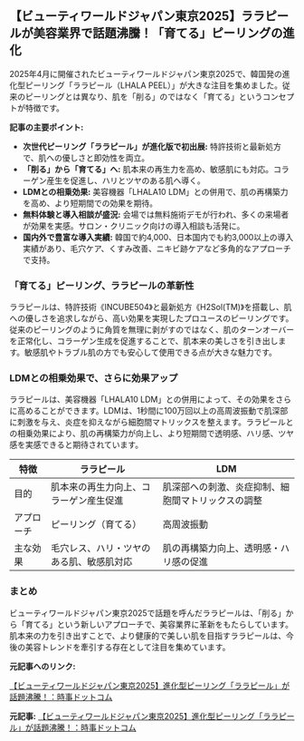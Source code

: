## 【ビューティワールドジャパン東京2025】ララピールが美容業界で話題沸騰！「育てる」ピーリングの進化

2025年4月に開催されたビューティワールドジャパン東京2025で、韓国発の進化型ピーリング「ララピール（LHALA PEEL）」が大きな注目を集めました。従来のピーリングとは異なり、肌を「削る」のではなく「育てる」というコンセプトが特徴です。

**記事の主要ポイント:**

* **次世代ピーリング「ララピール」が進化版で初出展:** 特許技術と最新処方で、肌への優しさと即効性を両立。
* **「削る」から「育てる」へ:** 肌本来の再生力を高め、敏感肌にも対応。コラーゲン産生を促進し、ハリとツヤのある肌へ導く。
* **LDMとの相乗効果:** 美容機器「LHALA10 LDM」との併用で、肌の再構築力を高め、より短期間での効果を期待。
* **無料体験と導入相談が盛況:** 会場では無料施術デモが行われ、多くの来場者が効果を実感。サロン・クリニック向けの導入相談も活発に。
* **国内外で豊富な導入実績:** 韓国で約4,000、日本国内でも約3,000以上の導入実績があり、毛穴ケア、くすみ改善、ニキビ跡ケアなど多角的なアプローチで支持。

### 「育てる」ピーリング、ララピールの革新性

ララピールは、特許技術《INCUBE504》と最新処方《H2Sol(TM)》を搭載し、肌への優しさを追求しながら、高い効果を実現したプロユースのピーリングです。従来のピーリングのように角質を無理に剥がすのではなく、肌のターンオーバーを正常化し、コラーゲン生成を促進することで、肌本来の美しさを引き出します。敏感肌やトラブル肌の方でも安心して使用できる点が大きな魅力です。

### LDMとの相乗効果で、さらに効果アップ

ララピールは、美容機器「LHALA10 LDM」との併用によって、その効果をさらに高めることができます。LDMは、1秒間に100万回以上の高周波振動で肌深部に刺激を与え、炎症を抑えながら細胞間マトリックスを整えます。ララピールとの相乗効果により、肌の再構築力が向上し、より短期間で透明感、ハリ感、ツヤ感を実感できると期待されています。

| 特徴 | ララピール | LDM |
| -------------- | ------------------------------------------ | ------------------------------------------ |
| 目的 | 肌本来の再生力向上、コラーゲン産生促進 | 肌深部への刺激、炎症抑制、細胞間マトリックスの調整 |
| アプローチ | ピーリング（育てる） | 高周波振動 |
| 主な効果 | 毛穴レス、ハリ・ツヤのある肌、敏感肌対応 | 肌の再構築力向上、透明感・ハリ感の促進 |

### まとめ

ビューティワールドジャパン東京2025で話題を呼んだララピールは、「削る」から「育てる」という新しいアプローチで、美容業界に革新をもたらしています。肌本来の力を引き出すことで、より健康的で美しい肌を目指すララピールは、今後の美容トレンドを牽引する存在として注目を集めています。

**元記事へのリンク:**

[【ビューティワールドジャパン東京2025】進化型ピーリング「ララピール」が話題沸騰！：時事ドットコム](https://www.jiji.com/jc/article?k=000000001.000156280&g=prt)


**元記事:** [【ビューティワールドジャパン東京2025】進化型ピーリング「ララピール」が話題沸騰！：時事ドットコム](https://www.jiji.com/jc/article?k=000000013.000150388&g=prt)